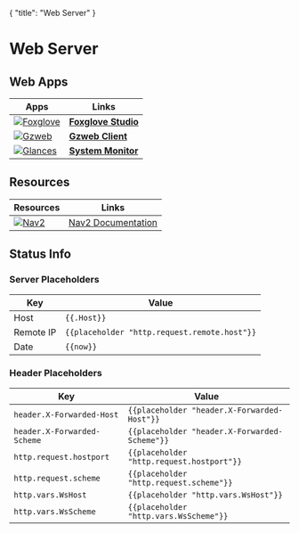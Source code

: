 {
    "title": "Web Server"
}
# Web Server

## Web Apps

| Apps | Links |
|-|-|
| [![Foxglove](foxglove/favicon.ico)](foxglove/nav2) | [**Foxglove Studio**](foxglove/nav2) |
| [![Gzweb](gzweb/favicon.ico)](gzweb) | [**Gzweb Client**](gzweb) |
| [![Glances](https://nicolargo.github.io/glances/favicon.ico)](glances) | [**System Monitor**](glances) |

## Resources

| Resources | Links |
|-|-|
[![Nav2](https://navigation.ros.org/_static/nav2_48x48.png)](https://navigation.ros.org) | [Nav2 Documentation](https://navigation.ros.org)

## Status Info

### Server Placeholders

|Key | Value |
|-|-|
| Host | `{{.Host}}` |
| Remote IP | `{{placeholder "http.request.remote.host"}}` |
| Date | `{{now}}` |

### Header Placeholders

|Key | Value |
|-|-|
| `header.X-Forwarded-Host` | `{{placeholder "header.X-Forwarded-Host"}}` |
| `header.X-Forwarded-Scheme` | `{{placeholder "header.X-Forwarded-Scheme"}}` |
| `http.request.hostport` | `{{placeholder "http.request.hostport"}}` |
| `http.request.scheme` | `{{placeholder "http.request.scheme"}}` |
| `http.vars.WsHost` | `{{placeholder "http.vars.WsHost"}}` |
| `http.vars.WsScheme` | `{{placeholder "http.vars.WsScheme"}}` |
